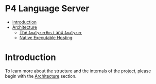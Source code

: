 # P4 Language Server

* [Introduction](#introduction)
* [Architecture](architecture.md)
	* [The `AnalyzerHost` and `Analyzer`](architecture.md#analyzer-host)
	* [Native Executable Hosting](architecture.md#native-hosting)

# <a name="introduction"></a> Introduction
To learn more about the structure and the internals of the project, please begin with the [Architecture](architecture.md) section.
